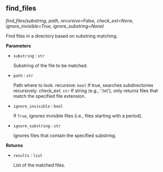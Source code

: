 ## find_files



*find_files(substring, path, recursive=False, check_ext=None, ignore_invisible=True, ignore_substring=None)*

Find files in a directory based on substring matching.

**Parameters**


- `substring` : `str`

    Substring of the file to be matched.

- `path` : `str`

    Path where to look.
    recursive: `bool`
    If true, searches subdirectories recursively.
    check_ext: `str`
    If string (e.g., '.txt'), only returns files that
    match the specified file extension.

- `ignore_invisible` : `bool`

    If `True`, ignores invisible files
    (i.e., files starting with a period).

- `ignore_substring` : `str`

    Ignores files that contain the specified substring.

**Returns**


- `results` : `list`

    List of the matched files.